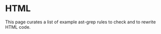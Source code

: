 # HTML

This page curates a list of example ast-grep rules to check and to rewrite HTML code.

<!--@include: ./upgrade-ant-design-vue.md-->

